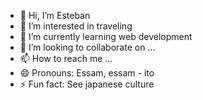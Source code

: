- 👋 Hi, I’m Esteban
- 👀 I’m interested in traveling
- 🌱 I’m currently learning web development
- 💞️ I’m looking to collaborate on ...
- 📫 How to reach me ...
- 😄 Pronouns: Essam, essam - ito
- ⚡ Fun fact: See japanese culture
